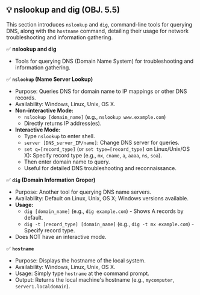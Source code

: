 ## 💡 nslookup and dig (OBJ. 5.5)
This section introduces `nslookup` and `dig`, command-line tools for querying DNS, along with the `hostname` command, detailing their usage for network troubleshooting and information gathering.

✅ **nslookup and dig**
- Tools for querying DNS (Domain Name System) for troubleshooting and information gathering.

✅ **`nslookup` (Name Server Lookup)**
- Purpose: Queries DNS for domain name to IP mappings or other DNS records.
- Availability: Windows, Linux, Unix, OS X.
- **Non-interactive Mode:**
  - `nslookup [domain_name]` (e.g., `nslookup www.example.com`)
  - Directly returns IP address(es).
- **Interactive Mode:**
  - Type `nslookup` to enter shell.
  - `server [DNS_server_IP/name]`: Change DNS server for queries.
  - `set q=[record_type]` (or `set type=[record_type]` on Linux/Unix/OS X): Specify record type (e.g., `mx`, `cname`, `a`, `aaaa`, `ns`, `soa`).
  - Then enter domain name to query.
  - Useful for detailed DNS troubleshooting and reconnaissance.

✅ **`dig` (Domain Information Groper)**
- Purpose: Another tool for querying DNS name servers.
- Availability: Default on Linux, Unix, OS X; Windows versions available.
- **Usage:**
  - `dig [domain_name]` (e.g., `dig example.com`) - Shows A records by default.
  - `dig -t [record_type] [domain_name]` (e.g., `dig -t mx example.com`) - Specify record type.
- Does NOT have an interactive mode.

✅ **`hostname`**
- Purpose: Displays the hostname of the local system.
- Availability: Windows, Linux, Unix, OS X.
- Usage: Simply type `hostname` at the command prompt.
- Output: Returns the local machine's hostname (e.g., `mycomputer`, `server1.localdomain`).